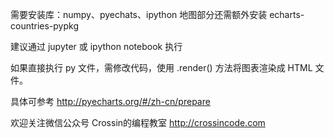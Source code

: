 需要安装库：numpy、pyechats、ipython
地图部分还需额外安装 echarts-countries-pypkg

建议通过 jupyter 或 ipython notebook 执行

如果直接执行 py 文件，需修改代码，使用 .render() 方法将图表渲染成 HTML 文件。

具体可参考 http://pyecharts.org/#/zh-cn/prepare


欢迎关注微信公众号 Crossin的编程教室
http://crossincode.com
